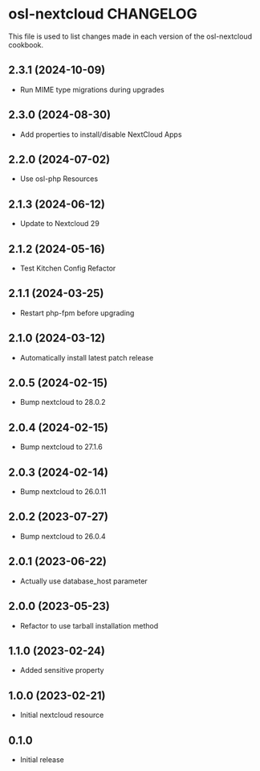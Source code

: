# osl-nextcloud CHANGELOG

This file is used to list changes made in each version of the osl-nextcloud cookbook.

2.3.1 (2024-10-09)
------------------
- Run MIME type migrations during upgrades

2.3.0 (2024-08-30)
------------------
- Add properties to install/disable NextCloud Apps

2.2.0 (2024-07-02)
------------------
- Use osl-php Resources

2.1.3 (2024-06-12)
------------------
- Update to Nextcloud 29

2.1.2 (2024-05-16)
------------------
- Test Kitchen Config Refactor

2.1.1 (2024-03-25)
------------------
- Restart php-fpm before upgrading

2.1.0 (2024-03-12)
------------------
- Automatically install latest patch release

2.0.5 (2024-02-15)
------------------
- Bump nextcloud to 28.0.2

2.0.4 (2024-02-15)
------------------
- Bump nextcloud to 27.1.6

2.0.3 (2024-02-14)
------------------
- Bump nextcloud to 26.0.11

2.0.2 (2023-07-27)
------------------
- Bump nextcloud to 26.0.4

2.0.1 (2023-06-22)
------------------
- Actually use database_host parameter

2.0.0 (2023-05-23)
------------------
- Refactor to use tarball installation method

1.1.0 (2023-02-24)
------------------
- Added sensitive property

1.0.0 (2023-02-21)
------------------
- Initial nextcloud resource

## 0.1.0

- Initial release
